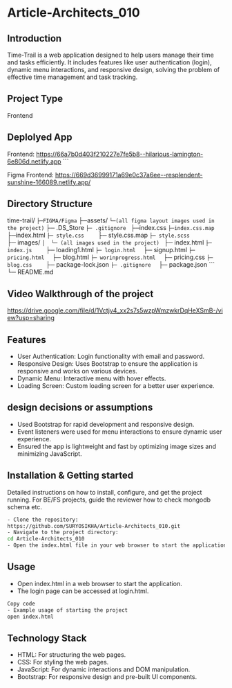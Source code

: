 # Article-Architects_010

## Introduction
Time-Trail is a web application designed to help users manage their time and tasks efficiently. It includes features like user authentication (login), dynamic menu interactions, and responsive design, solving the problem of effective time management and task tracking.

## Project Type
Frontend 

## Deplolyed App
Frontend: https://66a7b0d403f210227e7fe5b8--hilarious-lamington-6e806d.netlify.app   ```

Figma Frontend: https://669d36999171a69e0c37a6ee--resplendent-sunshine-166089.netlify.app/

## Directory Structure
time-trail/  ```
├─FIGMA/Figma ```
       ├─assets/ ```
           └─(all figma layout images used in the project) ```
       ├─ .DS_Store  ```
       ├─ .gitignore  ```
       ├─index.css    ```
       ├─index.css.map  ```
       ├─index.html     ```
       ├─ style.css     ```
       ├─ style.css.map   ```
       ├─ style.scss     ```     
├─ images/   ```
│  └─ (all images used in the project)  ```
├─ index.html   ```
├─ index.js     ```
├─ loading1.html    ```
├─ login.html   ```
├─ signup.html   ```
├─ pricing.html   ```
├─ blog.html    ```
├─ worinprogress.html   ```
├─ pricing.css   ```
├─ blog.css     ```
├─ package-lock.json    ```
├─ .gitignore   ```
├─ package.json   ```
└─ README.md   

## Video Walkthrough of the project
https://drive.google.com/file/d/1Vctjv4_xx2s7s5wzpWmzwkrDqHeXSmB-/view?usp=sharing 

## Features
- User Authentication: Login functionality with email and password.
- Responsive Design: Uses Bootstrap to ensure the application is responsive and works on various devices.
- Dynamic Menu: Interactive menu with hover effects.
- Loading Screen: Custom loading screen for a better user experience.

## design decisions or assumptions
- Used Bootstrap for rapid development and responsive design.
- Event listeners were used for menu interactions to ensure dynamic user experience.
- Ensured the app is lightweight and fast by optimizing image sizes and minimizing JavaScript.

## Installation & Getting started
Detailed instructions on how to install, configure, and get the project running. For BE/FS projects, guide the reviewer how to check mongodb schema etc.

```bash
- Clone the repository:
https://github.com/SURYOSIKHA/Article-Architects_010.git
- Navigate to the project directory:
cd Article-Architects_010
- Open the index.html file in your web browser to start the application.
```

## Usage
- Open index.html in a web browser to start the application.
- The login page can be accessed at login.html.
```bash
Copy code
- Example usage of starting the project
open index.html
```

## Technology Stack

- HTML: For structuring the web pages.
- CSS: For styling the web pages.
- JavaScript: For dynamic interactions and DOM manipulation.
- Bootstrap: For responsive design and pre-built UI components.

